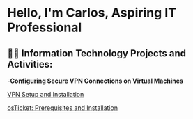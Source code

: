 <h1>Hello, I'm Carlos, Aspiring IT Professional

<h2>👨‍💻 Information Technology Projects and Activities:</h2>

-<b>Configuring Secure VPN Connections on Virtual Machines</b>

[VPN Setup and Installation](https://github.com/CarlosKako) 

[osTicket: Prerequisites and Installation](https://github.com/joshmadakorcc/osticket-prereqs)

